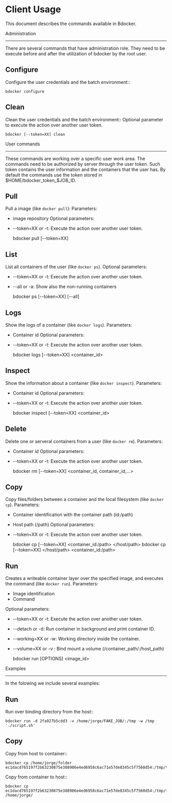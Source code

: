 Client Usage
=============

This document describes the commands available in Bdocker.

Administration
**************

There are several commands that have administration role. They need to be
execute before and after the utilization of bdocker by the root user.

Configure
---------
Configure the user credentials and the batch environment::

    bdocker configure
 
Clean
-----
Clean the user credentials and the batch environment::
Optional parameter to execute the action over another user token.

    bdocker [--token=XX] clean

User commands
*************
These commands are working over a specific user work area. The commands
need to be authorized by server through the user token. Such token
contains the user information and the containers that the user has.
By default the commands use the token stored in
$HOME/bdocker_token_$JOB_ID.

Pull
----
Pull a image (like ``docker pull``):
Parameters:
* image repository
Optional parameters:
* --token=XX or -t: Execute the action over another user token.

    bdocker pull [--token=XX] <repository>
 
List
-----
List all containers of the user (like ``docker ps``).
Optional parameters:
* --token=XX or -t: Execute the action over another user token.
* --all or -a: Show also the non-running containers

    bdocker ps [--token=XX] [--all]

Logs
----
Show the logs of a container (like ``docker logs``).
Parameters:
* Container id
Optional parameters:
* --token=XX or -t: Execute the action over another user token.

    bdocker logs [--token=XX] <container_id>

Inspect
-------
Show the information about a container (like ``docker inspect``).
Parameters:
* Container id
Optional parameters:
* --token=XX or -t: Execute the action over another user token.

    bdocker inspect [--token=XX] <container_id>

Delete
------
Delete one or serveral containers from a user (like ``docker rm``).
Parameters:
* Container id
Optional parameters:
* --token=XX or -t: Execute the action over another user token.

    bdocker rm [--token=XX] <container_id, container_id,...>

Copy
------
Copy files/folders between a container and the local filesystem
(like ``docker cp``).
Parameters:
* Container identification with the container path (id:/path)
* Host path (/path)
Optional parameters:
* --token=XX or -t: Execute the action over another user token.

    bdocker cp [--token=XX] <container_id:/path> </host/path>
    bdocker cp [--token=XX] </host/path> <container_id:/path>

Run
------
Creates a writeable container layer over the specified image,
and executes the command (like ``docker run``).
Parameters:
* Image identification
* Command

Optional parameters:
* --token=XX or -t: Execute the action over another user token.
* --detach or -d: Run container in background and print container ID.
* --working=XX or -w: Working directory inside the container.
* --volume=XX or -v : Bind mount a volume (/container_path/:/host_path)

    bdocker run [OPTIONS] <image_id> <command>
    
Examples
********
In the folowing we include several examples:

Run
---
Run over binding directory from the host::

    bdocker run -d 2fa927b5cdd3 -v /home/jorge/FAKE_JOB/:/tmp -w /tmp './script.sh'

Copy
----

Copy from host to container::

    bdocker cp /home/jorge/folder ec1dacd765197f2b63230875e388906e4ed6958c6ac71e57de8345c5f7560d54:/tmp/to_container

Copy from container to host::

    bdocker cp ec1dacd765197f2b63230875e388906e4ed6958c6ac71e57de8345c5f7560d54:/tmp/folder /home/jorge/

  


